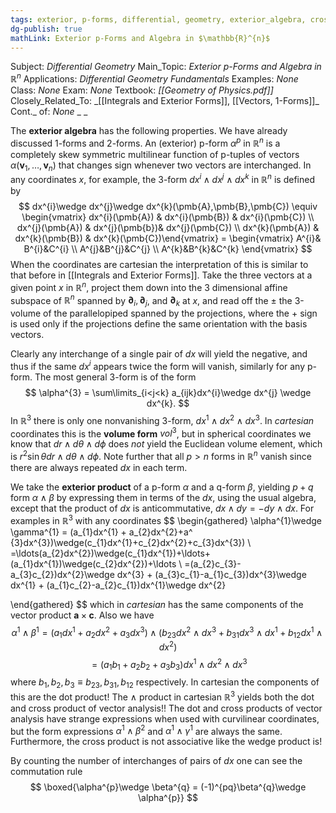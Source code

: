 ```yaml
---
tags: exterior, p-forms, differential, geometry, exterior_algebra, cross, scalar, dot, product, vector, Math
dg-publish: true
mathLink: Exterior p-Forms and Algebra in $\mathbb{R}^{n}$
---
```

Subject: _Differential Geometry_
Main\_Topic: _Exterior p-Forms and Algebra in $\mathbb{R}^{n}$_
Applications: _Differential Geometry Fundamentals_
Examples: _None_
Class: _None_
Exam: _None_
Textbook: _[[Geometry of Physics.pdf]]_
Closely\_Related\_To: _[[Integrals and Exterior Forms]], [[Vectors, 1-Forms]]\_
Cont.\_ of: _None_ 
_
_

The **exterior algebra** has the following properties. We have already discussed 1-forms and 2-forms. An (exterior) p-form $\alpha^{p}$ in $\mathbb{R}^{n}$ is a completely skew symmetric multilinear function of p-tuples of vectors $\alpha(\pmb{v}_{1},\ldots,\pmb{v}_{n})$ that changes sign whenever two vectors are interchanged. In any coordinates $x$, for example, the 3-form $dx^{i} \wedge dx^{j}\wedge dx^{k}$ in $\mathbb{R}^{n}$ is defined by 
$$
dx^{i}\wedge dx^{j}\wedge dx^{k}(\pmb{A},\pmb{B},\pmb{C}) \equiv \begin{vmatrix} dx^{i}(\pmb{A}) & dx^{i}(\pmb{B}) & dx^{i}(\pmb{C}) \\ dx^{j}(\pmb{A}) & dx^{j}(\pmb{b})& dx^{j}(\pmb{C})  \\  dx^{k}(\pmb{A}) & dx^{k}(\pmb{B}) & dx^{k}(\pmb{C})\end{vmatrix} = \begin{vmatrix} A^{i}& B^{i}&C^{i} \\ A^{j}&B^{j}&C^{j} \\ A^{k}&B^{k}&C^{k} \end{vmatrix}
$$
When the coordinates are cartesian the interpretation of this is similar to that before in [[Integrals and Exterior Forms]]. Take the three vectors at a given point $x$ in $\mathbb{R}^{n}$, project them down into the 3 dimensional affine subspace of $\mathbb{R}^{n}$ spanned by $\pmb{\partial}_{i},\pmb{\partial}_{j}$, and $\pmb{\partial}_{k}$ at $x$, and read off the $\pm$ the 3-volume of the parallelopiped spanned by the projections, where the $+$ sign is used only if the projections define the same orientation with the basis vectors.

Clearly any interchange of a single pair of $dx$ will yield the negative, and thus if the same $dx^{i}$ appears twice the form will vanish, similarly for any p-form. The most general 3-form is of the form 
$$
\alpha^{3} = \sum\limits_{i<j<k} a_{ijk}dx^{i}\wedge dx^{j} \wedge dx^{k}.
$$
In $\mathbb{R}^{3}$ there is only one nonvanishing 3-form, $dx^{1}\wedge dx^{2}\wedge dx^{3}$. In _cartesian_ coordinates this is the **volume form** $vol^{3}$, but in spherical coordinates we know that $dr \wedge d \theta \wedge d \phi$ does _not_ yield the Euclidean volume element, which is $r^{2}\sin \theta dr \wedge d \theta \wedge d \phi$. Note further that all $p>n$ forms in $\mathbb{R}^{n}$ vanish since there are always repeated $dx$ in each term. 

We take the **exterior product** of a p-form $\alpha$ and a q-form $\beta$, yielding $p+q$ form $\alpha \wedge \beta$ by expressing them in terms of the $dx$, using the usual algebra, except that the product of $dx$ is anticommutative, $dx \wedge dy = -dy \wedge dx$. For examples in $\mathbb{R}^{3}$ with any coordinates 
$$
\begin{gathered}
\alpha^{1}\wedge \gamma^{1} = (a_{1}dx^{1} + a_{2}dx^{2}+a^ {3}dx^{3})\wedge(c_{1}dx^{1}+c_{2}dx^{2}+c_{3}dx^{3})  \\
=\ldots(a_{2}dx^{2})\wedge(c_{1}dx^{1})+\ldots+(a_{1}dx^{1})\wedge(c_{2}dx^{2})+\ldots \\
=(a_{2}c_{3}-a_{3}c_{2})dx^{2}\wedge dx^{3} + (a_{3}c_{1}-a_{1}c_{3})dx^{3}\wedge dx^{1} + (a_{1}c_{2}-a_{2}c_{1})dx^{1}\wedge dx^{2}


\end{gathered}
$$
which in _cartesian_ has the same components of the vector product $\pmb{a}\times \pmb{c}$. Also we have 
$$
\alpha^{1} \wedge \beta^{1} = (a_{1}dx^{1}+a_{2}dx^{2}+a_{3}dx^{3}) \wedge(b_{23}dx^{2}\wedge dx^{3} + b_{31}dx^{3}\wedge dx^{1} + b_{12}dx^{1}\wedge dx^{2})
$$
$$
=(a_{1}b_{1}+a_{2}b_{2}+a_{3}b_{3})dx^{1}\wedge dx^{2}\wedge dx^{3}
$$
where $b_{1},b_{2},b_{3}\equiv b_{23},b_{31},b_{12}$ respectively. In cartesian the components of this are the dot product! The $\wedge$ product in cartesian $\mathbb{R}^{3}$ yields both the dot and cross product of vector analysis!! The dot and cross products of vector analysis have strange expressions when used with curvilinear coordinates, but the form expressions $\alpha^{1}\wedge \beta^{2}$ and $\alpha^{1}\wedge \gamma^{1}$ are always the same. Furthermore, the cross product is not associative like the wedge product is!

By counting the number of interchanges of pairs of $dx$ one can see the commutation rule 
$$
\boxed{\alpha^{p}\wedge \beta^{q} = (-1)^{pq}\beta^{q}\wedge \alpha^{p}}
$$

